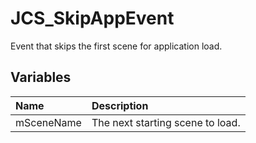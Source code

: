# JCS_SkipAppEvent

Event that skips the first scene for application load.

## Variables

| Name       | Description                      |
|:-----------|:---------------------------------|
| mSceneName | The next starting scene to load. |
